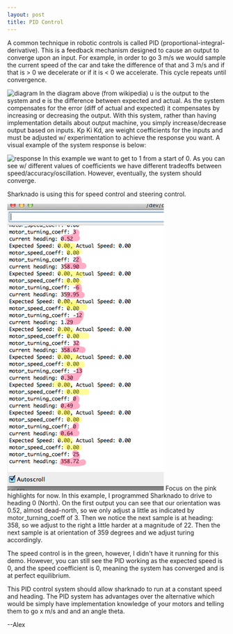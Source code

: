 ```yaml
---
layout: post
title: PID Control
---
```


A common technique in robotic controls is called PID (proportional-integral-derivative). This is a feedback mechanism designed to cause an output to converge upon an input. For example, in order to go 3 m/s we would sample the current speed of the car and take the difference of that and 3 m/s and if that is > 0 we decelerate or if it is < 0 we accelerate. This cycle repeats until convergence. 

![diagram](https://upload.wikimedia.org/wikipedia/commons/thumb/9/91/PID_en_updated_feedback.svg/500px-PID_en_updated_feedback.svg.png)
In the diagram above (from wikipedia) u is the output to the system and e is the difference between expected and actual. As the system compensates for the error (diff of actual and expected) it compensates by increasing or decreasing the output. With this system, rather than having implementation details about output machine, you simply increase/decrease output based on inputs. Kp Ki Kd, are weight coefficients for the inputs and must be adjusted w/ experimentation to achieve the response you want. A visual example of the system response is below:

![response](http://upload.wikimedia.org/wikipedia/commons/2/2b/Change_with_Kp.png)
In this example we want to get to 1 from a start of 0. As you can see w/ different values of coefficients we have different tradeoffs between speed/accuracy/oscillation. However, eventually, the system should converge.

Sharknado is using this for speed control and steering control. 


![PID output](/public/images/PIDoutput.png)
Focus on the pink highlights for now. In this example, I programmed Sharknado to drive to heading 0 (North). On the first output you can see that our orientation was 0.52, almost dead-north, so we only adjust a little as indicated by motor_turning_coeff of 3. Then we notice the next sample is at heading: 358, so we adjust to the right a little harder at a magnitude of 22. Then the next sample is at orientation of 359 degrees and we adjust turing accordingly. 

The speed control is in the green, however, I didn't have it running for this demo. However, you can still see the PID working as the expected speed is 0, and the speed coefficient is 0, meaning the system has converged and is at perfect equilibrium. 


This PID control system should allow sharknado to run at a constant speed and heading. The PID system has advantages over the alternative which would be simply have implementation knowledge of your motors and telling them to go x m/s and and an angle theta.



--Alex
